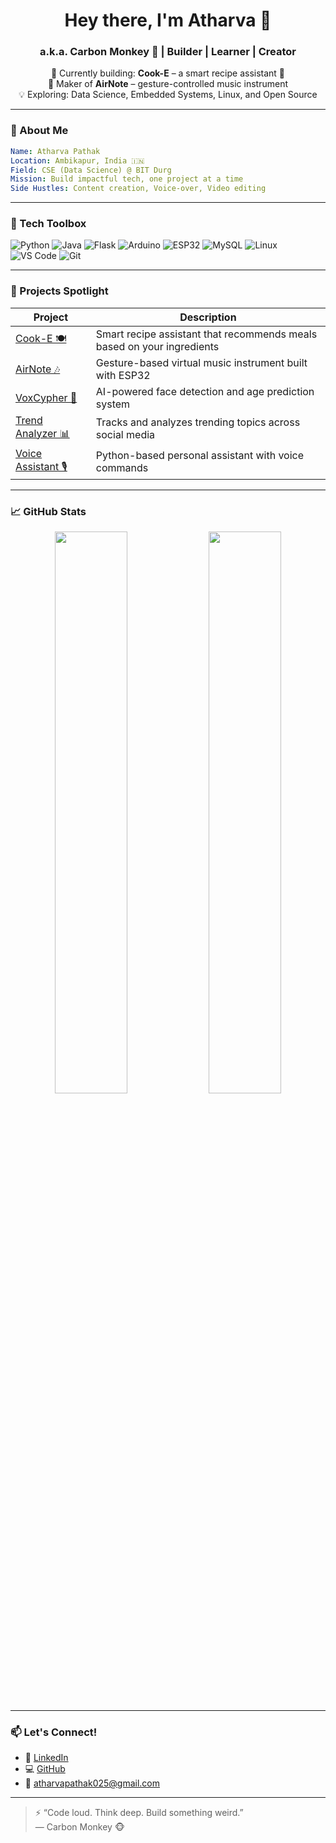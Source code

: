 
<h1 align="center">Hey there, I'm Atharva 👋</h1>
<h3 align="center">a.k.a. Carbon Monkey 🐒 | Builder | Learner | Creator</h3>

<p align="center">
  🔭 Currently building: <b>Cook-E</b> – a smart recipe assistant 🍳 <br>
  🎵 Maker of <b>AirNote</b> – gesture-controlled music instrument <br>
  💡 Exploring: Data Science, Embedded Systems, Linux, and Open Source <br>
</p>

---

### 🧠 About Me
```yaml
Name: Atharva Pathak
Location: Ambikapur, India 🇮🇳
Field: CSE (Data Science) @ BIT Durg
Mission: Build impactful tech, one project at a time
Side Hustles: Content creation, Voice-over, Video editing
```

---

### 🔨 Tech Toolbox

![Python](https://img.shields.io/badge/-Python-333?style=flat&logo=python)
![Java](https://img.shields.io/badge/-Java-333?style=flat&logo=java)
![Flask](https://img.shields.io/badge/-Flask-333?style=flat&logo=flask)
![Arduino](https://img.shields.io/badge/-Arduino-333?style=flat&logo=arduino)
![ESP32](https://img.shields.io/badge/-ESP32-333)
![MySQL](https://img.shields.io/badge/-MySQL-333?style=flat&logo=mysql)
![Linux](https://img.shields.io/badge/-Linux-333?style=flat&logo=linux)
![VS Code](https://img.shields.io/badge/-VS%20Code-333?style=flat&logo=visual-studio-code)
![Git](https://img.shields.io/badge/-Git-333?style=flat&logo=git)

---

### 🚀 Projects Spotlight

| Project | Description |
|--------|-------------|
| [Cook-E 🍽️](https://github.com/monkeybuilds/Cook-E) | Smart recipe assistant that recommends meals based on your ingredients |
| [AirNote 🎶](https://github.com/monkeybuilds/AirNote-Instrument) | Gesture-based virtual music instrument built with ESP32 |
| [VoxCypher 🧠](#) | AI-powered face detection and age prediction system |
| [Trend Analyzer 📊](#) | Tracks and analyzes trending topics across social media |
| [Voice Assistant 🎙️](#) | Python-based personal assistant with voice commands |

---

### 📈 GitHub Stats

<p align="center">
  <img width="48%" src="https://github-readme-stats.vercel.app/api?username=monkeybuilds&show_icons=true&theme=radical" />
  <img width="48%" src="https://github-readme-stats.vercel.app/api/top-langs/?username=monkeybuilds&layout=compact&theme=radical" />
</p>

---

### 📫 Let's Connect!

- 💼 [LinkedIn](https://linkedin.com/in/atharvpathak)
- 💻 [GitHub](https://github.com/monkeybuilds)
- 📧 atharvapathak025@gmail.com

---

> ⚡ “Code loud. Think deep. Build something weird.”  
> — Carbon Monkey 🐵
